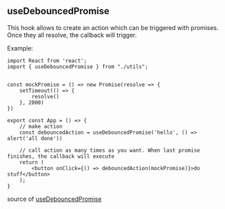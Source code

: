 ## useDebouncedPromise

This hook allows to create an action which can be triggered with promises. Once they all resolve, the callback will trigger.

Example: 

```
import React from 'react';
import { useDebouncedPromise } from "./utils";


const mockPromise = () => new Promise(resolve => {
    setTimeout(() => {
        resolve()
    }, 2000)
})

export const App = () => {
    // make action
    const debouncedAction = useDebouncedPromise('hello', () => alert('all done'))

    // call action as many times as you want. When last promise finishes, the callback will execute
    return (
        <button onClick={() => debouncedAction(mockPromise)}>do stuff</button>
    );
}
```

source of [useDebouncedPromise](https://github.com/adamgajzlerowicz/useDebouncedPromise/blob/master/src/utils.tsx)
